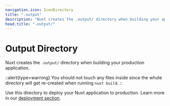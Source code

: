 ```yaml
---
navigation.icon: IconDirectory
title: ".output"
description: "Nuxt creates the .output/ directory when building your application for production."
head.title: ".output/"
---
```


# Output Directory

Nuxt creates the `.output/` directory when building your production application.

::alert{type=warning}
You should not touch any files inside since the whole directory will get re-created when running `nuxt build`.
::

Use this directory to deploy your Nuxt application to production. Learn more in our [deployment section](/docs/getting-started/deployment).
